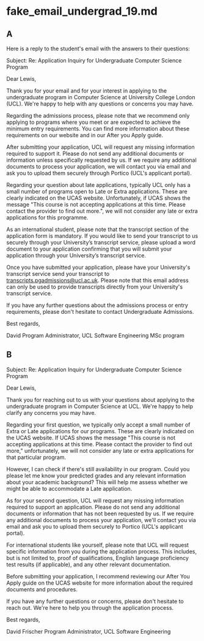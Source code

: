 # fake_email_undergrad_19.md

## A

Here is a reply to the student's email with the answers to their questions:

Subject: Re: Application Inquiry for Undergraduate Computer Science Program

Dear Lewis,

Thank you for your email and for your interest in applying to the undergraduate program in Computer Science at University College London (UCL). We're happy to help with any questions or concerns you may have.

Regarding the admissions process, please note that we recommend only applying to programs where you meet or are expected to achieve the minimum entry requirements. You can find more information about these requirements on our website and in our After you Apply guide.

After submitting your application, UCL will request any missing information required to support it. Please do not send any additional documents or information unless specifically requested by us. If we require any additional documents to process your application, we will contact you via email and ask you to upload them securely through Portico (UCL's applicant portal).

Regarding your question about late applications, typically UCL only has a small number of programs open to Late or Extra applications. These are clearly indicated on the UCAS website. Unfortunately, if UCAS shows the message "This course is not accepting applications at this time. Please contact the provider to find out more.", we will not consider any late or extra applications for this programme.

As an international student, please note that the transcript section of the application form is mandatory. If you would like to send your transcript to us securely through your University’s transcript service, please upload a word document to your application confirming that you will submit your application through your University’s transcript service.

Once you have submitted your application, please have your University's transcript service send your transcript to transcripts.pgadmissions@ucl.ac.uk. Please note that this email address can only be used to provide transcripts directly from your University's transcript service.

If you have any further questions about the admissions process or entry requirements, please don't hesitate to contact Undergraduate Admissions.

Best regards,

David
Program Administrator, UCL Software Engineering MSc program

## B

Subject: Re: Application Inquiry for Undergraduate Computer Science Program

Dear Lewis,

Thank you for reaching out to us with your questions about applying to the undergraduate program in Computer Science at UCL. We're happy to help clarify any concerns you may have.

Regarding your first question, we typically only accept a small number of Extra or Late applications for our programs. These are clearly indicated on the UCAS website. If UCAS shows the message "This course is not accepting applications at this time. Please contact the provider to find out more," unfortunately, we will not consider any late or extra applications for that particular program.

However, I can check if there's still availability in our program. Could you please let me know your predicted grades and any relevant information about your academic background? This will help me assess whether we might be able to accommodate a Late application.

As for your second question, UCL will request any missing information required to support an application. Please do not send any additional documents or information that has not been requested by us. If we require any additional documents to process your application, we'll contact you via email and ask you to upload them securely to Portico (UCL's applicant portal).

For international students like yourself, please note that UCL will request specific information from you during the application process. This includes, but is not limited to, proof of qualifications, English language proficiency test results (if applicable), and any other relevant documentation.

Before submitting your application, I recommend reviewing our After You Apply guide on the UCAS website for more information about the required documents and procedures.

If you have any further questions or concerns, please don't hesitate to reach out. We're here to help you through the application process.

Best regards,

David Frischer
Program Administrator, UCL Software Engineering



